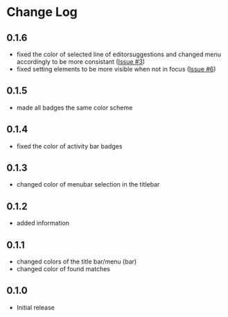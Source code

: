 # Change Log

## 0.1.6
- fixed the color of selected line of editorsuggestions and changed menu accordingly to be more consistant ([Issue #3](https://github.com/JSchmiegel/SuperuserKAM-VSCodeTheme/issues/3))
- fixed setting elements to be more visible when not in focus ([Issue #6](https://github.com/JSchmiegel/SuperuserKAM-VSCodeTheme/issues/6))

## 0.1.5
- made all badges the same color scheme
## 0.1.4
- fixed the color of activity bar badges

## 0.1.3
- changed color of menubar selection in the titlebar

## 0.1.2
- added information

## 0.1.1
- changed colors of the title bar/menu (bar)
- changed color of found matches

## 0.1.0
- Initial release